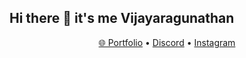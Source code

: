 ## Hi there 👋 it's me Vijayaragunathan

<p align="center">
  <a href="https://vijayaragunathan.netlify.app/">🌐 Portfolio</a> • 
  <a href="https://discord.gg/CcBkCT97Fg">Discord</a> • 
  <a href="https://instagram.com/your_handle">Instagram</a>
</p>
